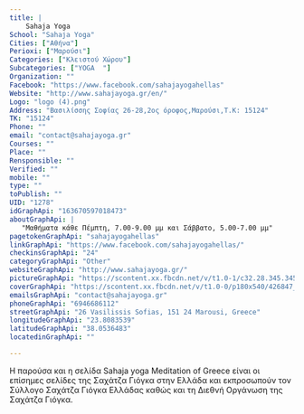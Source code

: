 ```yaml
---
title: |
    Sahaja Yoga
School: "Sahaja Yoga"
Cities: ["Αθήνα"]
Perioxi: ["Μαρούσι"]
Categories: ["Κλειστού Χώρου"]
Subcategories: ["YOGA  "]
Organization: ""
Facebook: "https://www.facebook.com/sahajayogahellas"
Website: "http://www.sahajayoga.gr/en/"
Logo: "logo (4).png"
Address: "Βασιλίσσης Σοφίας 26-28,2ος όροφος,Μαρούσι,Τ.Κ: 15124"
TK: "15124"
Phone: ""
email: "contact@sahajayoga.gr"
Courses: ""
Place: ""
Rensponsible: ""
Verified: ""
mobile: ""
type: ""
toPublish: ""
UID: "1278"
idGraphApi: "163670597018473"
aboutGraphApi: | 
   "Μαθήματα κάθε Πέμπτη, 7.00-9.00 μμ και Σάββατο, 5.00-7.00 μμ"
pagetokenGraphApi: "sahajayogahellas"
linkGraphApi: "https://www.facebook.com/sahajayogahellas/"
checkinsGraphApi: "24"
categoryGraphApi: "Other"
websiteGraphApi: "http://www.sahajayoga.gr/"
pictureGraphApi: "https://scontent.xx.fbcdn.net/v/t1.0-1/c32.28.345.345/s50x50/303248_229701333748732_7473961_n.jpg?oh=249352df2d370f6b6d0f14e65a1913a0&amp;oe=5B0BE7AD"
coverGraphApi: "https://scontent.xx.fbcdn.net/v/t1.0-0/p180x540/426847_335009253217939_1905456481_n.jpg?oh=d5c74e98457ac469d77a1037e53fe113&amp;oe=5B368E23"
emailsGraphApi: "contact@sahajayoga.gr"
phoneGraphApi: "6946686112"
streetGraphApi: "26 Vasilissis Sofias, 151 24 Marousi, Greece"
longitudeGraphApi: "23.8083539"
latitudeGraphApi: "38.0536483"
locatedinGraphApi: ""

---
```


Η παρούσα και η σελίδα Sahaja yoga Meditation of Greece είναι οι επίσημες σελίδες της Σαχάτζα Γιόγκα στην Ελλάδα και εκπροσωπούν τον Σύλλογο Σαχάτζα Γιόγκα Ελλάδας καθώς και τη Διεθνή Οργάνωση της Σαχάτζα Γιόγκα. 

